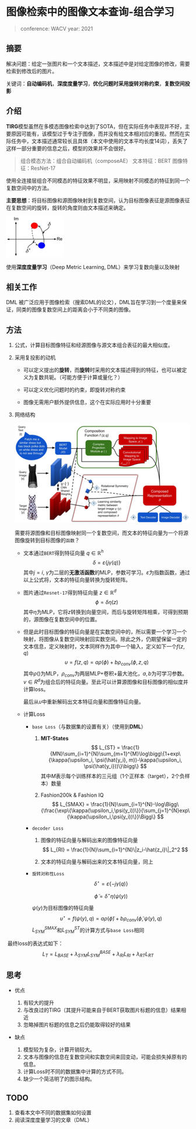 # 图像检索中的图像文本查询-组合学习

> conference: WACV
> year: 2021

## 摘要

解决问题：给定一张图片和一个文本描述，文本描述中是对给定图像的修改，需要检索到修改后的图片。

关键词：**自动编码机**，**深度度量学习**，**优化问题时采用旋转对称约束**，**复数空间投影**	

## 介绍

**TIRG**模型虽然在多模态图像检索中达到了SOTA，但在实际任务中表现并不好，主要原因可能有，该模型过于专注于图像，而并没有给文本相对应的重视。然而在实际任务中，文本描述通常较长且具体（本文中使用的文本平均长度14词），丢失了这样一部分重要的信息之后，模型的效果并不会很好。

> 组合模态方法：组合自动编码机（composeAE）
> 文本特征：BERT
> 图像特征：ResNet-17

使用全连接层组合不同模态的特征效果不明显，采用映射不同模态的特征到同一个复数空间中的方法。

**主要思想**：将目标图像和源图像映射到复数空间，认为目标图像表征是源图像表征在复数空间的旋转，旋转的角度则由文本描述来确定。

![旋转对称](图像检索-组合学习.assets/Fig2.jpg)

使用**深度度量学习**（Deep Metric Learning, DML）来学习复数向量以及映射

## 相关工作

DML 被广泛应用于图像检索（搜索DML的论文），DML旨在学习到一个度量来保证，同类的图像复数空间上的距离会小于不同类的图像。

## 方法

1. 公式，计算目标图像特征和经源图像与源文本组合表征的最大相似度。

2. 采用复投影的动机

    - 可以定义提出的**旋转**，而**旋转**时采用的文本描述得到的特征，也可以被定义为复数共轭。（可能方便于计算或量化？）

    - 可以定义优化问题时的约束，即旋转对称约束
    - 图像无需用户额外提供信息，这个在实际应用时十分重要

3. 网络结构

    ![网络结构](图像检索-组合学习.assets/Fig3.jpg)

    需要将源图像和目标图像映射同一个复数空间，而文本的特征向量为一个将源图像旋转到目标图像的`函数`？

    - 文本通过`BERT`得到特征向量  $q \in \mathbb{R}^h$
        $$
        \delta = \varepsilon\{j\gamma(q)\}
        $$
        其中$j=i$, $\gamma$为二层的**无激活函数**的MLP，参数可学习。$\varepsilon$为指数函数，通过以上公式将，文本的特征向量转换为旋转矩阵。
        
    - 图片通过`Resnet-17`得到特征向量  $z \in \mathbb{R}^d$
        $$
        \phi = \delta\eta(z)
        $$
        其中$\eta$为MLP，它将$z$转换到向量空间，而后与旋转矩阵相乘，可得到预期的，源图像在复数空间中的位置。
        
	- 但是此时目标图像的特征向量是在实数空间中的，所以需要一个学习一个映射，将图像从复数空间映射回实数空间。除此之外，仍期望保留一定的文本信息，定义映射时，文本同样作为其中一个输入，定义如下一个$f(z,q)$
        $$
        \upsilon=f(z,q)=a\rho(\phi)+b\rho_{conv}(\phi,z,q)
        $$
        其中$\rho()$为MLP，$\rho_{conv}$为两层MLP+卷积+最大池化，$a,b$为可学习参数。$v \in R^d$为组合后的特征向量。至此可以计算源图像和目标图像的相似度并计算loss。
        
        最后从$\upsilon$中重新解码出文本特征向量和图像特征向量。
    
    - 计算Loss
    
        - `base Loss`（与数据集的设置有关）（使用到**DML**）
    
            1. **MIT-States**
                $$
                L_{ST} = \frac{1}{MN}\sum_{i=1}^{N}\sum_{m=1}^{M}\log\bigg\{1+exp\{\kappa(\upsilon_i, \psi(\hat{y_i}, m))-\kappa(\upsilon_i, \psi(\hat{y_i}))\}\bigg\}
                $$
                其中$M$表示每个训练样本的三元组（1个正样本（target），2个负样本）数量
        
            2. Fashion200k & Fashion IQ 
                $$
                L_{SMAX} = \frac{1}{N}\sum_{i=1}^{N}-\log\Bigg\{\frac{\exp\{\kappa(\upsilon_i,\psi(y_i))\}}{\sum_{j=1}^{N}exp\{\kappa(\upsilon_i,\psi(y_i))\}}\Bigg\}
                $$
        
        - `decoder Loss`
        
            1. 图像的特征向量与解码出来的图像特征向量
                $$
                L_{RI} = \frac{1}{N}\sum_{i=1}^{N}\|z_i-\hat{z_i}\|_2^2
                $$
        
            2. 文本的特征向量与解码出来的文本特征向量，同上
        
        - `旋转对称性Loss`
            $$
            \delta^{\star} = \varepsilon\{-j\gamma(q)\}
            $$
        
            $$
            \tilde\phi = \delta^{\star}\eta(\psi(y))
            $$
        
            $\psi(y)$为目标图像的特征向量
            $$
            \upsilon^{\star}=f(\psi(y),q)=a\rho(\tilde\phi)+b\rho_{conv}(\tilde\phi,\psi(y),q)
            $$
            $L^{SMAX}_{SYM}$和$L^{ST}_{SYM}$的计算方式与`base Loss`相同

​        最终loss的表达式如下：
$$
L_T=L_{BASE} + \lambda_{SYM}L_{SYM}^{BASE}+\lambda_{RI}L_{RI}+\lambda_{RT}L_{RT}
$$

## 思考

- 优点

    1. 有较大的提升
    2. 与改良过的TIRG（其提升可能来自于BERT获取图片标题的信息）结果相近
    3. 忽略掉图片标题的信息之后仍能取得较好的结果


-  缺点

    1. 模型较为复杂，计算开销较大。
    2. 文本与图像的信息在复数空间和实数空间来回变动，可能会损失掉原有的信息。
    3. 计算Loss时不同的数据集中计算的方式不同。
    4. 缺少一个简洁明了的图示结构。

## TODO

1. 查看本文中不同的数据集如何设置
1. 阅读深度度量学习的文章（DML）

